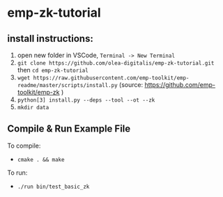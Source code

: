 # emp-zk-tutorial

## install instructions:
1. open new folder in VSCode, `Terminal -> New Terminal`
2. `git clone https://github.com/olea-digitalis/emp-zk-tutorial.git` then `cd emp-zk-tutorial`
3. `wget https://raw.githubusercontent.com/emp-toolkit/emp-readme/master/scripts/install.py` (source: https://github.com/emp-toolkit/emp-zk )
4. `python[3] install.py --deps --tool --ot --zk`
5. `mkdir data`


## Compile & Run Example File
To compile:
- `cmake . && make`

To run:
- `./run bin/test_basic_zk`
